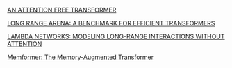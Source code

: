 [AN ATTENTION FREE TRANSFORMER](https://openreview.net/pdf?id=pW--cu2FCHY)

[LONG RANGE ARENA: A BENCHMARK FOR EFFICIENT TRANSFORMERS](https://openreview.net/pdf?id=qVyeW-grC2k)

[LAMBDA NETWORKS: MODELING LONG-RANGE INTERACTIONS WITHOUT ATTENTION](https://openreview.net/pdf?id=xTJEN-ggl1b)

[Memformer: The Memory-Augmented Transformer](https://arxiv.org/abs/2010.06891)
